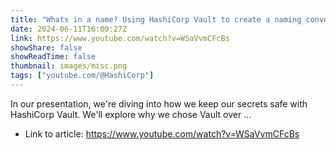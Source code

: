 ```yaml
---
title: "Whats in a name? Using HashiCorp Vault to create a naming convention"
date: 2024-06-11T16:00:27Z
link: https://www.youtube.com/watch?v=WSaVvmCFcBs
showShare: false
showReadTime: false
thumbnail: images/misc.png
tags: ["youtube.com/@HashiCorp"]
---
```

In our presentation, we're diving into how we keep our secrets safe with HashiCorp Vault. We'll explore why we chose Vault over ...

- Link to article: https://www.youtube.com/watch?v=WSaVvmCFcBs